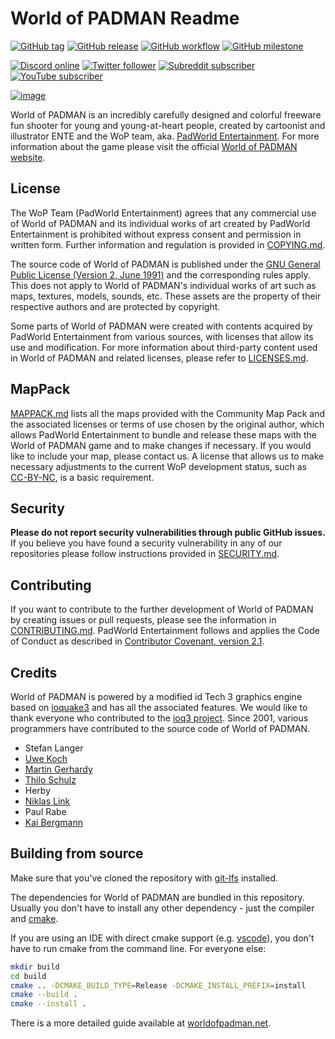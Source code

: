 # World of PADMAN Readme

[![GitHub tag](https://img.shields.io/github/v/tag/padworld-entertainment/worldofpadman?logo=github)](https://github.com/PadWorld-Entertainment/worldofpadman/tags)
[![GitHub release](https://img.shields.io/github/v/release/padworld-entertainment/worldofpadman?logo=github)](https://github.com/PadWorld-Entertainment/worldofpadman/releases/latest)
[![GitHub workflow](https://github.com/padworld-entertainment/worldofpadman/actions/workflows/build.yml/badge.svg)](https://github.com/PadWorld-Entertainment/worldofpadman/actions)
[![GitHub milestone](https://img.shields.io/github/milestones/progress-percent/padworld-entertainment/worldofpadman/5?logo=github)](https://github.com/PadWorld-Entertainment/worldofpadman/milestone/5)

[![Discord online](https://img.shields.io/discord/590829990514262038?label=join&logo=discord&style=social)](http://discord.worldofpadman.net)
[![Twitter follower](https://img.shields.io/twitter/follow/worldofpadman?label=follow&style=social)](https://twitter.com/world_of_padman)
[![Subreddit subscriber](https://img.shields.io/reddit/subreddit-subscribers/worldofpadmanreloaded?label=subscribe&style=social)](https://www.reddit.com/r/worldofpadmanreloaded/)
[![YouTube subscriber](https://img.shields.io/youtube/channel/subscribers/UC5lcgR3xEVPwC6E1sKk2rBQ?label=subscribe&style=social)](https://www.youtube.com/channel/UC5lcgR3xEVPwC6E1sKk2rBQ)

[![image](https://worldofpadman.net/wp-content/uploads/wop_header01.png)](https://worldofpadman.net)


World of PADMAN is an incredibly carefully designed and colorful freeware fun shooter for young and young-at-heart people, created by cartoonist and illustrator ENTE and the WoP team, aka. [PadWorld Entertainment](https://worldofpadman.net/about/team/). For more information about the game please visit the official [World of PADMAN website](https://worldofpadman.net).

## License

The WoP Team (PadWorld Entertainment) agrees that any commercial use of World of PADMAN and its individual works of art created by PadWorld Entertainment is prohibited without express consent and permission in written form. Further information and regulation is provided in [COPYING.md](COPYING.md).

The source code of World of PADMAN is published under the [GNU General Public License (Version 2, June 1991)](GPL-2.0.md) and the corresponding rules apply. This does not apply to World of PADMAN's individual works of art such as maps, textures, models, sounds, etc. These assets are the property of their respective authors and are protected by copyright.

Some parts of World of PADMAN were created with contents acquired by PadWorld Entertainment from various sources, with licenses that allow its use and modification. For more information about third-party content used in World of PADMAN and related licenses, please refer to [LICENSES.md](LICENSES.md).

## MapPack

[MAPPACK.md](MAPPACK.md) lists all the maps provided with the Community Map Pack and the associated licenses or terms of use chosen by the original author, which allows PadWorld Entertainment to bundle and release these maps with the World of PADMAN game and to make changes if necessary. If you would like to include your map, please contact us. A license that allows us to make necessary adjustments to the current WoP development status, such as [CC-BY-NC](https://creativecommons.org/licenses/by-nc/4.0/), is a basic requirement.

## Security

**Please do not report security vulnerabilities through public GitHub issues.** If you believe you have found a security vulnerability in any of our repositories please follow instructions provided in [SECURITY.md](SECURITY.md).

## Contributing

If you want to contribute to the further development of World of PADMAN by creating issues or pull requests, please see the information in [CONTRIBUTING.md](CONTRIBUTING.md). PadWorld Entertainment follows and applies the Code of Conduct as described in [Contributor Covenant,
version 2.1](https://www.contributor-covenant.org/version/2/1/code_of_conduct).

## Credits

World of PADMAN is powered by a modified id Tech 3 graphics engine based on [ioquake3](https://ioquake3.org/) and has all the associated features. We would like to thank everyone who contributed to the [ioq3 project](https://github.com/ioquake/ioq3). Since 2001, various programmers have contributed to the source code of World of PADMAN.

* Stefan Langer
* [Uwe Koch](https://github.com/seldomU)
* [Martin Gerhardy](https://github.com/mgerhardy)
* [Thilo Schulz](https://github.com/thiloschulz)
* Herby
* [Niklas Link](https://github.com/robo9k)
* Paul Rabe
* [Kai Bergmann](https://github.com/kai-li-wop)

## Building from source

Make sure that you've cloned the repository with [git-lfs](https://git-lfs.com/) installed.

The dependencies for World of PADMAN are bundled in this repository. Usually you don't have to install any other dependency - just the compiler and [cmake](https://cmake.org/).

If you are using an IDE with direct cmake support (e.g. [vscode](https://code.visualstudio.com/)), you don't have to run cmake from the command line. For everyone else:

```sh
mkdir build
cd build
cmake .. -DCMAKE_BUILD_TYPE=Release -DCMAKE_INSTALL_PREFIX=install
cmake --build .
cmake --install .
```

There is a more detailed guide available at [worldofpadman.net](https://worldofpadman.net/en/tutorials/compiling-wop-with-cmake-in-vs-code/).
